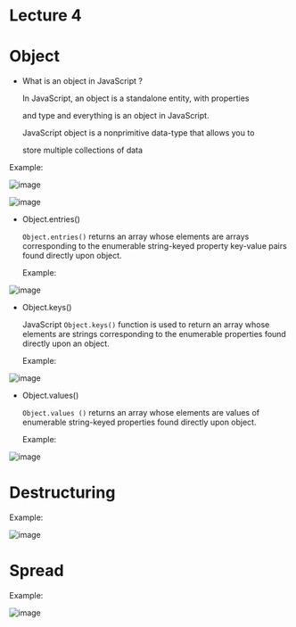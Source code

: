 # Lecture 4
# Object
- What is an object in JavaScript ?
  
  In JavaScript, an object is a standalone entity, with properties
  
  and type and everything is an object in JavaScript.
  

  JavaScript object is a nonprimitive data-type that allows you to

  store multiple collections of data

Example:

![image](https://github.com/fayzirahmonrahmonov/Lecture4/assets/133873684/3c0a19ba-f248-47d1-b24f-b9c15d1ef4b2)

![image](https://github.com/fayzirahmonrahmonov/Lecture4/assets/133873684/9d02dbfc-27e1-4f21-a389-7a6a08c07fc4)

- Object.entries()

  `Object.entries()` returns an array whose elements are arrays corresponding to the enumerable string-keyed property key-value pairs found         directly   upon object.

  Example:

![image](https://github.com/fayzirahmonrahmonov/Lecture4/assets/133873684/3c295114-d3c7-4a88-a6af-c2fd63916e38)

- Object.keys()

  JavaScript `Object.keys()` function is used to return an array whose elements are strings corresponding to the enumerable properties found       directly upon an object.

  Example:

![image](https://github.com/fayzirahmonrahmonov/Lecture4/assets/133873684/275a2c72-fbfa-415f-b550-105bb944d9c2)

- Object.values()

  `Object.values ()` returns an array whose elements are values of enumerable string-keyed properties found directly upon object.

  Example:

![image](https://github.com/fayzirahmonrahmonov/Lecture4/assets/133873684/e92471f0-e9cb-4710-b698-a1739c92df89)

# Destructuring 


Example:

![image](https://github.com/fayzirahmonrahmonov/Lecture4/assets/133873684/4489c55f-3276-427e-87bd-4fcb3d3e96dc)


# Spread


Example:

![image](https://github.com/fayzirahmonrahmonov/Lecture4/assets/133873684/4107df71-3b36-448b-a107-701dcdcd5f19)








  


